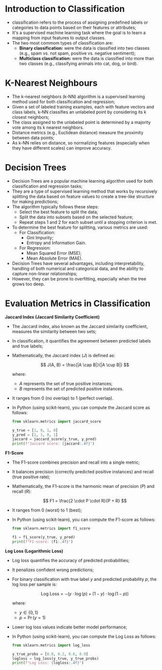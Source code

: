 # Introduction to Classification

 - classification refers to the process of assigning predefined labels or categories to data points based on their features or attributes;
 - It's a supervised machine learning task where the goal is to learn a mapping from input features to output classes. 
 - The two most commom types of classification are:
    - **Binary classification:** were the data is classified into two classes (e.g., spam vs. not spam, positive vs. negative sentiment);
    - **Multiclass classification:** were the data is classified into more than two classes (e.g., classifying animals into cat, dog, or bird).

# K-Nearest Neighbours

 - The k-nearest neighbors (k-NN) algorithm is a supervised learning method used for both classification and regression;
 - Given a set of labeled training examples, each with feature vectors and class labels, k-NN classifies an unlabeled  point by considering its k closest neighbors;
 - The class assigned to the unlabeled point is determined by a majority vote among its k nearest neighbors.
 - Distance metrics (e.g., Euclidean distance) measure the proximity between data points;
 - As k-NN relies on distance, so normalizing features (especially when they have different scales) can improve accuracy.

# Decision Trees

 - Decision Trees are a popular machine learning algorithm used for both classification and regression tasks;
 - They are a type of supervised learning method that works by recursively splitting the data based on feature values to create a tree-like structure for making predictions;
 - The algorithm typically follows these steps:
   - Select the best feature to split the data;
   - Split the data into subsets based on the selected feature;
   - Repeat steps 1 and 2 for each subset until a stopping criterion is met.
 - To determine the best feature for splitting, various metrics are used:
   - For Classification:
      - Gini Impurity;
      - Entropy and Information Gain.
   - For Regression:
      - Mean Squared Error (MSE);
      - Mean Absolute Error (MAE).
 - Decision Trees have several advantages, including interpretability, handling of both numerical and categorical data, and the ability to capture non-linear relationships;
 - However, they can be prone to overfitting, especially when the tree grows too deep.

# Evaluation Metrics in Classification

**Jaccard Index (Jaccard Similarity Coefficient)**

 - The Jaccard index, also known as the Jaccard similarity coefficient, measures the similarity between two sets;
 - In classification, it quantifies the agreement between predicted labels and true labels;
 - Mathematically, the Jaccard index ($J$) is defined as:
 
    $$ J(A, B) = \frac{|A \cap B|}{|A \cup B|} $$

    where:
    - $A$ represents the set of true positive instances;
    - $B$ represents the set of predicted positive instances.
 
 - It ranges from 0 (no overlap) to 1 (perfect overlap).
 - In Python (using scikit-learn), you can compute the Jaccard score as follows:
 
    ```python
    from sklearn.metrics import jaccard_score

    y_true = [1, 0, 1, 0]
    y_pred = [1, 1, 0, 1]
    jaccard = jaccard_score(y_true, y_pred)
    print(f"Jaccard score: {jaccard:.4f}")
    ```

**F1-Score**

 - The F1-score combines precision and recall into a single metric;
 - It balances precision (correctly predicted positive instances) and recall (true positive rate);
 - Mathematically, the F1-score is the harmonic mean of precision ($P$) and recall ($R$):
 
    $$ F1 = \frac{2 \cdot P \cdot R}{P + R} $$
 
 - It ranges from $0$ (worst) to $1$ (best);
 - In Python (using scikit-learn), you can compute the F1-score as follows:

    ```python
    from sklearn.metrics import f1_score

    f1 = f1_score(y_true, y_pred)
    print(f"F1-score: {f1:.4f}")
    ```

**Log Loss (Logarithmic Loss)**

 - Log loss quantifies the accuracy of predicted probabilities;
 - It penalizes confident wrong predictions;
 - For binary classification with true label $y$ and predicted probability $p$, the log loss per sample is:
 
    $$ \text{Log Loss} = -\left(y \cdot \log(p) + (1 - y) \cdot \log(1 - p)\right) $$

    where:
    - $y \in \{0, 1\}$
    - $p = \operatorname{Pr}(y = 1)$
 
 - Lower log loss values indicate better model performance;
 - In Python (using scikit-learn), you can compute the Log Loss as follows:

    ```python
    from sklearn.metrics import log_loss

    y_true_probs = [0.8, 0.2, 0.6, 0.9]
    logloss = log_loss(y_true, y_true_probs)
    print(f"Log Loss: {logloss:.4f}")
    ```